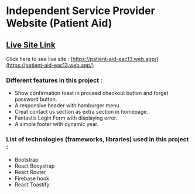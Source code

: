 # Independent Service Provider Website (Patient Aid)

## [Live Site Link](https://patient-aid-eac13.web.app/)

Click here to see live site : [https://patient-aid-eac13.web.app/](https://patient-aid-eac13.web.app/)

### Different features in this project :
* Show confirmation toast in proceed checkout button and forget password button.
* A responsive header with hamburger menu.
* Creat contact us section as extra section in homepage.
* Fantastis Login Form with displaying error.
* A simple footer with dynamic year.

### List of technologies (frameworks, libraries) used in this project :
* Bootstrap
* React Booystrap
* React Router
* Firebase hook
* React Toastify

